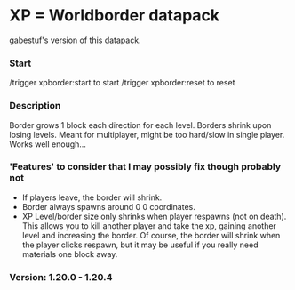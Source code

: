 # XP = Worldborder datapack

gabestuf's version of this datapack.

### Start

/trigger xpborder:start to start
/trigger xpborder:reset to reset

### Description

Border grows 1 block each direction for each level. Borders shrink upon losing levels. Meant for multiplayer, might be too hard/slow in single player. Works well enough...

### 'Features' to consider that I may possibly fix though probably not

- If players leave, the border will shrink.
- Border always spawns around 0 0 coordinates.
- XP Level/border size only shrinks when player respawns (not on death). This allows you to kill another player and take the xp, gaining another level and increasing the border. Of course, the border will shrink when the player clicks respawn, but it may be useful if you really need materials one block away.

### Version: 1.20.0 - 1.20.4
